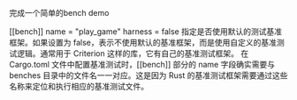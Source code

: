 完成一个简单的bench demo

[[bench]]
name = "play_game"
harness = false
指定是否使用默认的测试基准框架。如果设置为 false，表示不使用默认的基准框架，而是使用自定义的基准测试逻辑。通常用于 Criterion 这样的库，它有自己的基准测试框架。
在 Cargo.toml 文件中配置基准测试时，[[bench]] 部分的 name 字段确实需要与 benches 目录中的文件名一一对应。这是因为 Rust 的基准测试框架需要通过这些名称来定位和执行相应的基准测试文件。